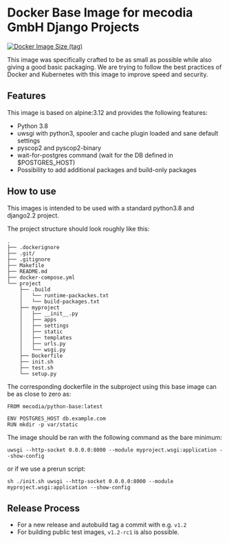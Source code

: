 # Docker Base Image for mecodia GmbH Django Projects

[![Docker Image Size (tag)](https://img.shields.io/docker/image-size/mecodia/python-base/latest)](https://hub.docker.com/r/mecodia/python-base)

This image was specifically crafted to be as small as possible while also giving a good basic packaging.
We are trying to follow the best practices of Docker and Kubernetes with this image to improve speed and security.

## Features

This image is based on alpine:3.12 and provides the following features:

- Python 3.8
- uwsgi with python3, spooler and cache plugin loaded and sane default settings
- pyscop2 and pyscop2-binary
- wait-for-postgres command (wait for the DB defined in \$POSTGRES_HOST)
- Possibility to add additional packages and build-only packages

## How to use

This images is intended to be used with a standard python3.8 and django2.2 project.

The project structure should look roughly like this:

    .
    ├── .dockerignore
    ├── .git/
    ├── .gitignore
    ├── Makefile
    ├── README.md
    ├── docker-compose.yml
    └── project
        ├── .build
        │   └── runtime-packackes.txt
        │   └── build-packages.txt
        ├── myproject
        │   ├── __init__.py
        │   ├── apps
        │   ├── settings
        │   ├── static
        │   ├── templates
        │   ├── urls.py
        │   └── wsgi.py
        ├── Dockerfile
        ├── init.sh
        ├── test.sh
        └── setup.py

The corresponding dockerfile in the subproject using this base image can be as close to zero as:

    FROM mecodia/python-base:latest

    ENV POSTGRES_HOST db.example.com
    RUN mkdir -p var/static

The image should be ran with the following command as the bare minimum:

    uwsgi --http-socket 0.0.0.0:8000 --module myproject.wsgi:application --show-config

or if we use a prerun script:

    sh ./init.sh uwsgi --http-socket 0.0.0.0:8000 --module myproject.wsgi:application --show-config

## Release Process

- For a new release and autobuild tag a commit with e.g. `v1.2`
- For building public test images, `v1.2-rc1` is also possible.

